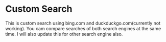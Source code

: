 # Custom Search
This is custom search using bing.com and duckduckgo.com(currently not working). You cam compare searches of both search engines at the same time.
I will also update this for other search engine also.


